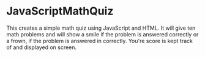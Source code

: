# JavaScriptMathQuiz

This creates a simple math quiz using JavaScript and HTML. It will give ten math problems and will show a smile 
if the problem is answered correctly or a frown, if the problem is answered in correctly. You're score is kept 
track of and displayed on screen. 

